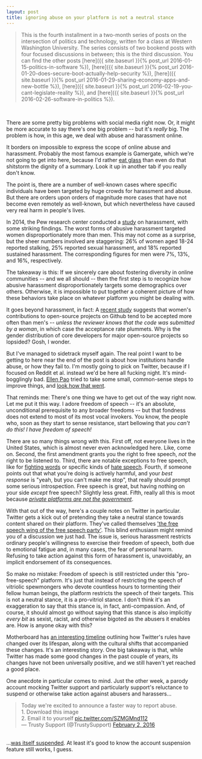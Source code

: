 ```yaml
---
layout: post
title: ignoring abuse on your platform is not a neutral stance
---
```


> This is the fourth installment in a two-month series of posts on the intersection of politics and technology, written for a class at Western Washington University. The series consists of two bookend posts with four focused discussions in between; this is the third discussion. You can find the other posts [here]({{ site.baseurl }}{% post_url 2016-01-15-politics-in-software %}), [here]({{ site.baseurl }}{% post_url 2016-01-20-does-secure-boot-actually-help-security %}), [here]({{ site.baseurl }}{% post_url 2016-01-29-sharing-economy-apps-and-new-bottle %}), [here]({{ site.baseurl }}{% post_url 2016-02-19-you-cant-legislate-reality %}), and [here]({{ site.baseurl }}{% post_url 2016-02-26-software-in-politics %}).

<br/>

There are some pretty big problems with social media right now. Or, it might be more accurate to say there's one big problem -- but it's _really_ big. The problem is how, in this age, we deal with abuse and harassment online.

It borders on impossible to express the scope of online abuse and harassment. Probably the most famous example is Gamergate, which we're not going to get into here, because I'd rather [eat glass](https://en.wikipedia.org/wiki/I_Can_Eat_Glass) than even do that shitstorm the dignity of a summary. Look it up in another tab if you really don't know.

The point is, there are a number of well-known cases where specific individuals have been targeted by huge crowds for harassment and abuse. But there are orders upon orders of magnitude more cases that have not become even remotely as well-known, but which nevertheless have caused very real harm in people's lives.

In 2014, the Pew research center conducted a [study](http://www.pewinternet.org/2014/10/22/online-harassment/) on harassment, with some striking findings. The worst forms of abusive harassment targeted women disproportionately more than men. This may not come as a surprise, but the sheer numbers involved are staggering: 26% of women aged 18-24 reported stalking, 25% reported sexual harassment, and 18% reported sustained harassment. The corresponding figures for men were 7%, 13%, and 16%, respectively.

The takeaway is this: If we sincerely care about fostering diversity in online communities -- and we all should -- then the first step is to recognize how abusive harassment disproportionately targets some demographics over others. Otherwise, it is impossible to put together a coherent picture of how these behaviors take place on whatever platform you might be dealing with.

It goes beyond harassment, in fact: A [recent study](http://www.bbc.com/news/technology-35559439) suggests that women's contributions to open-source projects on Github tend to be accepted more often than men's -- _unless the reviewer knows that the code was submitted by a woman_, in which case the acceptance rate plummets. Why is the gender distribution of core developers for major open-source projects so lopsided? Gosh, I wonder.

But I've managed to sidetrack myself again. The real point I want to be getting to here near the end of the post is about how institutions handle abuse, or how they fail to. I'm mostly going to pick on Twitter, because if I focused on Reddit et al. instead we'd be here all fucking night. It's mind-bogglingly bad. [Ellen Pao](https://en.wikipedia.org/wiki/Ellen_Pao) tried to take some small, common-sense steps to improve things, and [look how that went](https://en.wikipedia.org/wiki/Ellen_Pao#Exit_from_Reddit).

That reminds me: There's one thing we have to get out of the way right now. Let me put it this way. I adore freedom of speech -- it's an absolute, unconditional prerequisite to any broader freedoms -- but that fondness does not extend to most of its most vocal invokers. You know, the people who, soon as they start to sense resistance, start bellowing that _you can't do this! I have freedom of speech!_

There are so many things wrong with this. First off, not everyone lives in the United States, which is almost never even acknowledged here. Like, come on. Second, the first amendment grants you the right to free speech, _not_ the right to be listened to. Third, there are notable exceptions to free speech, like for [fighting words](https://en.wikipedia.org/wiki/Fighting_words#United_States) or specific kinds of [hate speech](https://en.wikipedia.org/wiki/Hate_speech#United_States). Fourth, if someone points out that what you're doing is actively harmful, and your _best response_ is "yeah, but you can't make me stop", that really should prompt some serious introspection. Free speech is great, but having nothing on your side _except_ free speech? Slightly less great. Fifth, really all this is moot because [_private platforms are not the government_](https://www.eff.org/deeplinks/2018/12/eff-us-supreme-court-rule-carefully-case-about-private-operators-state-actors-and).

With that out of the way, here's a couple notes on Twitter in particular. Twitter gets a kick out of pretending they take a neutral stance towards content shared on their platform. They've called themselves ['the free speech wing of the free speech party'](http://www.theguardian.com/media/2012/mar/22/twitter-tony-wang-free-speech). This blind enthusiasm might remind you of a discussion we just had. The issue is, serious harassment restricts ordinary people's willingness to exercise their freedom of speech, both due to emotional fatigue and, in many cases, the fear of personal harm. Refusing to take action against this form of harassment is, unavoidably, an implicit endorsement of its consequences.

So make no mistake: Freedom of speech is still restricted under this "pro-free-speech" platform. It's just that instead of restricting the speech of vitriolic spewmongers who devote countless hours to tormenting their fellow human beings, the platform restricts the speech of their targets. This is not a neutral stance, it is a pro-vitriol stance. I don't think it's an exaggeration to say that this stance is, in fact, anti-compassion. And, of course, it should almost go without saying that this stance is also implicitly _every bit_ as sexist, racist, and otherwise bigoted as the abusers it enables are. How is anyone okay with this?

Motherboard has [an interesting timeline](https://motherboard.vice.com/read/the-history-of-twitters-rules) outlining how Twitter's rules have changed over its lifespan, along with the cultural shifts that accompanied these changes. It's an interesting story. One big takeaway is that, while Twitter has made some good changes in the past couple of years, its changes have not been universally positive, and we still haven't yet reached a good place.

One anecdote in particular comes to mind. Just the other week, a parody account mocking Twitter support and particularly support's reluctance to suspend or otherwise take action against abusers and harassers...

<blockquote class="twitter-tweet" data-lang="en"><div dir="ltr" lang="en">Today we're excited to announce a faster way to report abuse.<br />
1. Download this image<br />
2. Email it to yourself <a href="https://t.co/SZMGMnd112">pic.twitter.com/SZMGMnd112</a></div>— Trusty Support (@TrustySupport) <a href="https://twitter.com/TrustySupport/status/694659584498257921">February 2, 2016</a></blockquote><script async="" charset="utf-8" src="//platform.twitter.com/widgets.js"></script> <br />
...<a href="https://motherboard.vice.com/read/parody-account-mocks-twitter-for-not-suspending-harassers-gets-suspended?utm_source=mbtwitter">was itself suspended</a>. At least it's good to know the account suspension feature still works, I guess.
